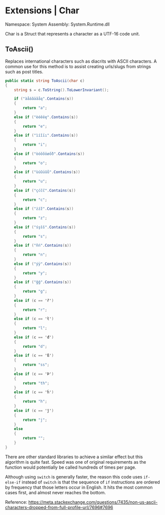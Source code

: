 ﻿# Extensions | Char

Namespace: System
Assembly: System.Runtime.dll

Char is a Struct that represents a character as a UTF-16 code unit.
<br>

## ToAscii()

Replaces international characters such as diacrits with ASCII characters. A common use for this method is to assist creating urls/slugs from strings such as post titles.

```csharp
public static string ToAscii(char c)
{
    string s = c.ToString().ToLowerInvariant();

    if ("àåáâäãåą".Contains(s))
    {
        return "a";
    }
    else if ("èéêëę".Contains(s))
    {
        return "e";
    }
    else if ("ìíîïı".Contains(s))
    {
        return "i";
    }
    else if ("òóôõöøőð".Contains(s))
    {
        return "o";
    }
    else if ("ùúûüŭů".Contains(s))
    {
        return "u";
    }
    else if ("çćčĉ".Contains(s))
    {
        return "c";
    }
    else if ("żźž".Contains(s))
    {
        return "z";
    }
    else if ("śşšŝ".Contains(s))
    {
        return "s";
    }
    else if ("ñń".Contains(s))
    {
        return "n";
    }
    else if ("ýÿ".Contains(s))
    {
        return "y";
    }
    else if ("ğĝ".Contains(s))
    {
        return "g";
    }
    else if (c == 'ř')
    {
        return "r";
    }
    else if (c == 'ł')
    {
        return "l";
    }
    else if (c == 'đ')
    {
        return "d";
    }
    else if (c == 'ß')
    {
        return "ss";
    }
    else if (c == 'Þ')
    {
        return "th";
    }
    else if (c == 'ĥ')
    {
        return "h";
    }
    else if (c == 'ĵ')
    {
        return "j";
    }
    else
    {
        return "";
    }
}
```

There are other standard libraries to achieve a similar effect but this algorithm is quite fast. Speed was one of original requirements as the function would potentially
be called hundreds of times per page.

Although using `switch` is generally faster, the reason this code uses `if-else-if` instead of `switch` is that the sequence of `if` instructions are ordered by frequency
that those letters occur in English. It hits the most common cases first, and almost never reaches the bottom.

Reference: https://meta.stackexchange.com/questions/7435/non-us-ascii-characters-dropped-from-full-profile-url/7696#7696